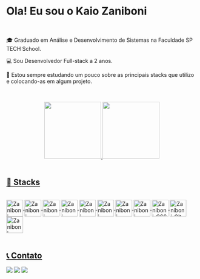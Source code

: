 # Ola! Eu sou o Kaio Zaniboni

<br>

🎓 Graduado em Análise e Desenvolvimento de Sistemas na Faculdade SP TECH School. 

💻 Sou Desenvolvedor Full-stack a 2 anos.

📖 Estou sempre estudando um pouco sobre as principais stacks que utilizo e colocando-as em algum projeto.

## 

<br>

<div align="center">
  <a href="https://github.com/KaioZaniboni">
  <img height="150em" src="https://github-readme-stats.vercel.app/api?username=KaioZaniboni&show_icons=true&theme=dracula&include_all_commits=true&count_private=true"/>
  <img height="150em" src="https://github-readme-stats.vercel.app/api/top-langs/?username=KaioZaniboni&layout=compact&langs_count=7&theme=dracula"/>
</div>

<br>

## 🚀 Stacks

<div style="display: inline_block"><br>
  <img align="center" alt="Zaniboni-Java" height="44" width="44" src="https://cdn.jsdelivr.net/gh/devicons/devicon/icons/java/java-original.svg">
  <img align="center" alt="Zaniboni-Kotlin" height="44" width="44" src="https://cdn.jsdelivr.net/gh/devicons/devicon/icons/kotlin/kotlin-original.svg">
  <img align="center" alt="Zaniboni-Spring" height="44" width="44" src="https://cdn.jsdelivr.net/gh/devicons/devicon/icons/spring/spring-original.svg">
  <img align="center" alt="Zaniboni-PostgreSQL" height="44" width="44" src="https://cdn.jsdelivr.net/gh/devicons/devicon/icons/postgresql/postgresql-original.svg">
  <img align="center" alt="Zaniboni-MySQL" height="44" width="44" src="https://cdn.jsdelivr.net/gh/devicons/devicon/icons/mysql/mysql-original.svg">
  <img align="center" alt="Zaniboni-AWS" height="44" width="44" src="https://cdn.jsdelivr.net/gh/devicons/devicon/icons/amazonwebservices/amazonwebservices-original.svg">
  <img align="center" alt="Zaniboni-Angular" height="44" width="44" src="https://cdn.jsdelivr.net/gh/devicons/devicon/icons/angularjs/angularjs-original.svg">
  <img align="center" alt="Zaniboni-React" height="44" width="44" src="https://cdn.jsdelivr.net/gh/devicons/devicon/icons/react/react-original.svg">
  <img align="center" alt="Zaniboni-CSS" height="44" width="44" src="https://cdn.jsdelivr.net/gh/devicons/devicon/icons/css3/css3-original.svg">
  <img align="center" alt="Zaniboni-Git" height="44" width="44" src="https://cdn.jsdelivr.net/gh/devicons/devicon/icons/git/git-original.svg">
  <img align="center" alt="Zaniboni-GitLab" height="44" width="44" src="https://cdn.jsdelivr.net/gh/devicons/devicon/icons/gitlab/gitlab-original.svg">
</div>
  
<br>
  
  ## 📞 Contato
 
<div> 
  <a href="https://www.linkedin.com/in/Kaio-Zaniboni-45875016a" target="_blank"><img src="https://img.shields.io/badge/-LinkedIn-%230077B5?style=for-the-badge&logo=linkedin&logoColor=white" target="_blank"></a>
  <a "mailto:kaio.r.zaniboni@gmail.com"><img src="https://img.shields.io/badge/Gmail-D14836?style=for-the-badge&logo=gmail&logoColor=white"></a>
  <a href="https://api.whatsapp.com/send?l=pt-BR&amp;phone=5511985653074" rel="nofollow">
  <img src=https://img.shields.io/badge/WhatsApp-25D366?style=for-the-badge&logo=whatsapp&logoColor=white></a>  
